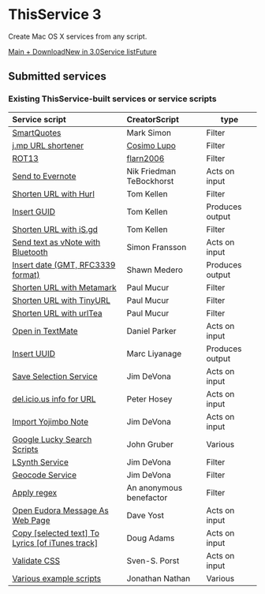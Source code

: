 # ThisService 3

Create Mac OS X services from any script.

[Main + Download](https://web.archive.org/web/20151022021222/http://wafflesoftware.net/thisservice/)[New in 3.0](https://web.archive.org/web/20151022021222/http://wafflesoftware.net/thisservice/whatsnew/)[Service list](https://web.archive.org/web/20151022021222/http://wafflesoftware.net/thisservice/services/)[Future](https://web.archive.org/web/20151022021222/http://wafflesoftware.net/thisservice/future/)

## Submitted services

### Existing ThisService-built services or service scripts

|Service script | CreatorScript | type |
|:--------------|:--------------|------|
|[SmartQuotes](https://github.com/pa-0/thisservice/releases/download/v3.0.1/SmartQuotes.zip) | Mark Simon | Filter |
|[j.mp URL shortener](https://github.com/pa-0/thisservice/releases/download/v3.0.1/JmpUrlShortener.zip)|[Cosimo Lupo](http://twitter.com/cosimolupo)|Filter|
|[ROT13](https://github.com/pa-0/thisservice/releases/download/v3.0.1/ROT13.dmg)|[flarn2006](http://flarn2006.blogspot.com/)|Filter|
|[Send to Evernote](https://github.com/pa-0/thisservice/releases/download/v3.0.1/SendToEvernote.service.zip)|Nik Friedman TeBockhorst|Acts on input|
|[Shorten URL with Hurl](https://github.com/pa-0/thisservice/releases/download/v3.0.1/ShortenUrlWithHurl.zip)|Tom Kellen|Filter|
|[Insert GUID](https://github.com/pa-0/thisservice/releases/download/v3.0.1/InsertGuid.zip)|Tom Kellen|Produces output|
|[Shorten URL with iS.gd](https://github.com/pa-0/thisservice/releases/download/v3.0.1/iSgdShortUrl.zip)|Tom Kellen|Filter|
|[Send text as vNote with Bluetooth](https://github.com/pa-0/thisservice/releases/download/v3.0.1/vnotetophone.zip)|Simon Fransson|Acts on input|
|[Insert date (GMT, RFC3339 format)](https://github.com/pa-0/thisservice/releases/download/v3.0.1/InsertDateGmtRfc3339.zip)|Shawn Medero|Produces output|
|[Shorten URL with Metamark](https://github.com/pa-0/thisservice/releases/download/v3.0.1/ShortenUrlWithMetamark.zip)|Paul Mucur|Filter|
|[Shorten URL with TinyURL](https://github.com/pa-0/thisservice/releases/download/v3.0.1/ShortenUrlWithTinyurl.zip)|Paul Mucur|Filter|
|[Shorten URL with urlTea](https://github.com/pa-0/thisservice/releases/download/v3.0.1/ShortenUrlWithUrltea.zip)|Paul Mucur|Filter|
|[Open in TextMate](https://github.com/pa-0/thisservice/releases/download/v3.0.1/OpenInTextmate.zip)|Daniel Parker|Acts on input|
|[Insert UUID](https://github.com/pa-0/thisservice/releases/download/v3.0.1/InsertUuid.zip)|Marc Liyanage|Produces output|
|[Save Selection Service](https://web.archive.org/web/20151022021222/http://anoved.net/2007/05/save-selection-service.html)|Jim DeVona|Acts on input|
|[del.icio.us info for URL](https://web.archive.org/web/20151022021222/http://boredzo.org/del.icio.us-info/)|Peter Hosey|Acts on input|
|[Import Yojimbo Note](https://web.archive.org/web/20151022021222/http://anoved.net/2007/05/import-yojimbo-note.html)|Jim DeVona|Acts on input|
|[Google Lucky Search Scripts](https://web.archive.org/web/20151022021222/http://daringfireball.net/2007/04/google_lucky_thisservice)|John Gruber|Various|
|[LSynth Service](https://web.archive.org/web/20151022021222/http://anoved.net/2007/04/lsynth-service.html)|Jim DeVona|Filter|
|[Geocode Service](https://web.archive.org/web/20151022021222/http://anoved.net/geocodesvc.html)|Jim DeVona|Filter|
|[Apply regex](https://github.com/pa-0/thisservice/releases/download/v3.0.1/Apply%20regex%20\(input%2Boutput\).txt)|An anonymous benefactor|Filter|
|[Open Eudora Message As Web Page](https://web.archive.org/web/20151022021222/http://yost.com/computers/MacStuff/eudorahtml/)|Dave Yost|Acts on input|
|[Copy \[selected text\] To Lyrics \[of iTunes track\]](http://dougscripts.com/itunes/scripts/ss.php?sp=copytolyricsservice)|Doug Adams|Acts on input|
|[Validate CSS](https://github.com/pa-0/thisservice/releases/download/v3.0.1/css_validation.zip)|Sven-S. Porst|Acts on input|
|[Various example scripts](https://github.com/pa-0/thisservice/releases/download/v3.0.1/ThisServiceASExamples.zip)|Jonathan Nathan|Various|
